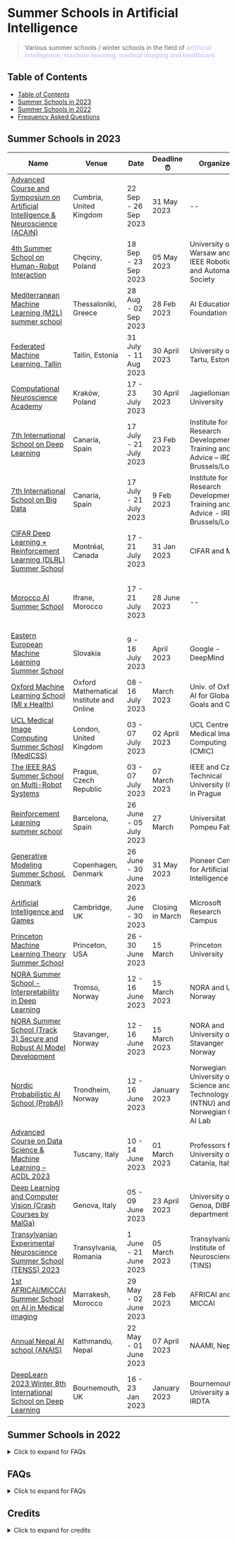 # Summer Schools in Artificial Intelligence 
> Various summer schools / winter schools in the field of <span style="color: #CCCCFF;font-weight:bold">artificial intelligence, machine learning, medical imaging and healthcare</span>

## Table of Contents

  - [Table of Contents](#table-of-contents)
  - [Summer Schools in 2023](#Summer-Schools-in-2023)
  - [Summer Schools in 2022](#Summer-Schools-in-2022)
  - [Frequency Asked Questions](#faqs)
​
## Summer Schools in 2023

Name | Venue | Date | Deadline :alarm_clock: | Organizers | Fee :euro: | Scholarship :droplet:
------|--|---|---|--|-|-|
[Advanced Course and Symposium on Artificial Intelligence  & Neuroscience (ACAIN)](https://acain2023.icas.cc/)|Cumbria, United Kingdom |22 Sep - 26 Sep 2023 | 31 May 2023| --| 580 GBP |N/A
[4th Summer School on Human-Robot Interaction](https://hill.psych.uw.edu.pl/hri-summer-school/)|Chęciny, Poland |18 Sep - 23 Sep 2023 | 05 May 2023| University of Warsaw and IEEE Robotics and Automation Society| 660 Euros |Fee waiver scholarships for IEEE RAS members
[Mediterranean Machine Learning (M2L) summer school](https://www.m2lschool.org/home)|Thessaloniki, Greece |28 Aug - 02 Sep 2023 | 28 Feb 2023| AI Education Foundation| 100 - 250 Euros |Free for students
[Federated Machine Learning, Tallin](https://ut.ee/en/content/megadata-federated-machine-learning)|Tallin, Estonia |31 July - 11 Aug 2023 | 30 April 2023| University of Tartu, Estonia| 650 Euros |few available
[Computational Neuroscience Academy](https://cna2023.ift.uj.edu.pl/)|Kraków, Poland|17 - 23 July 2023 | 30 April 2023| Jagiellonian University| 250 Euro |20 full scholarships
[7th International School on Deep Learning](https://irdta.eu/deeplearn/2023su/)|Canaria, Spain |17 July - 21 July 2023 | 23 Feb 2023| Institute for Research Development, Training and Advice – IRDTA, Brussels/London| 340 - 580 Euros |N/A
[7th International School on Big Data](https://bigdat.irdta.eu/2023su/)|Canaria, Spain |17 July - 21 July 2023 | 9 Feb 2023| Institute for Research Development, Training and Advice - IRDTA, Brussels/London| 340 - 580 Euros |N/A
[CIFAR Deep Learning + Reinforcement Learning (DLRL) Summer School](https://dlrl.ca/)|Montréal, Canada |17 - 21 July 2023 | 31 Jan 2023|CIFAR and MILA| 600 USD |N/A
[Morocco AI Summer School](https://summerschool.morocco.ai/)|Ifrane, Morocco |17 - 21 July 2023 | 28 June 2023| --| 500 MAD for students, 1000 MAD for faculty |Free meals and accommodations. Note: It is for participants from Morocco only
[Eastern European Machine Learning Summer School](https://www.eeml.eu/home)|Slovakia |9 - 16 July 2023 | April 2023| Google - DeepMind| to be updated |to be updated
[Oxford Machine Learning School (Ml x Health)](https://www.oxfordml.school/)|Oxford Mathematical Institute and Online|08 - 16 July 2023 |March 2023|Univ. of Oxford, AI for Global Goals and CIFAR|450 - 750 GBP|50% for low-middle income countries
[UCL Medical Image Computing Summer School (MedICSS)](https://www.ucl.ac.uk/medical-image-computing/ucl-medical-image-computing-summer-school-medicss)|London, United Kingdom |03 - 07 July 2023 | 02 April 2023|UCL Centre for Medical Image Computing (CMIC)| 200 - 250 GBP |Fee waiver for lower-income countries
[The IEEE RAS Summer School on Multi-Robot Systems](http://mrs.felk.cvut.cz/summer-school-2023/)|Prague, Czech Republic |03 - 07 July 2023| 07 March 2023| IEEE and Czech Technical University (CTU) in Prague| 532 - 713 Euros|Not available
[Reinforcement Learning summer school](http://rlsummerschool.com/)|Barcelona, Spain|26 June - 05 July 2023 |27 March |Universitat Pompeu Fabra |200 - 600 Euro|Reduced fee for students
[Generative Modeling Summer School, Denmark](https://gemss.ai/#)|Copenhagen, Denmark |26 June - 30 June 2023 | 31 May 2023| Pioneer Centre for Artificial Intelligence | 250 - 1375 Euro | Fee waiver available
[Artificial Intelligence and Games](https://school.gameaibook.org/)|Cambridge, UK|26 June - 30 2023 |Closing in March |Microsoft Research Campus |400 - 750 GBP|Reduced fee for students
[Princeton Machine Learning Theory Summer School](https://mlschool.princeton.edu/)|Princeton, USA|26 - 30 June 2023 |15 March |Princeton University|Free|Free for PhD students
[NORA Summer School - Interpretability in Deep Learning](https://www.nora.ai/research-school/courses/schools/summer-school-2023.html)|Tromso, Norway |12 - 16 June 2023 | 15 March 2023| NORA and UiT Norway| N/A Euros |Partial support available
[NORA Summer School (Track 3) Secure and Robust AI Model Development](https://www.nora.ai/research-school/courses/schools/summer-school-2023.html)|Stavanger, Norway |12 - 16 June 2023 | 15 March 2023| NORA and University of Stavanger Norway| N/A Euros |Partial support available
[Nordic Probabilistic AI School (ProbAI)](https://probabilistic.ai/)|Trondheim, Norway|12 - 16 June 2023 |January 2023|Norwegian University of Science and Technology (NTNU) and Norwegian Open AI Lab|250 - 1000 Euros|Few available
[Advanced Course on Data Science & Machine Learning – ACDL 2023](https://acdl2023.icas.cc/)|Tuscany, Italy |10 - 14 June 2023 | 01 March 2023| Professors from University of Catania, Italy| 580 Euros |N/A
[Deep Learning and Computer Vision (Crash Courses by MalGa)](https://malga.unige.it/education/schools/dlcv)|Genova, Italy |05 - 09 June 2023 | 23 April 2023| University of Genoa, DIBRIS department| 50 - 300 Euros |Free for UniGE students
[Transylvanian Experimental Neuroscience Summer School (TENSS) 2023 ](https://tenss.ro/index.php)|Transylvania, Romania |1 June - 21 June 2023 | 05 March 2023| Transylvanian Institute of Neuroscience (TINS)| 2500 Euros |Available
[1st AFRICAI/MICCAI Summer School on AI in Medical imaging](https://africai.org/summer-school/)|Marrakesh, Morocco |29 May - 02 June 2023 | 28 Feb 2023| AFRICAI and MICCAI| 100 - 250 Euros |Travel grants available
[Annual Nepal AI school (ANAIS)](https://nepalschool.naamii.com.np/)|Kathmandu, Nepal |22 May - 01 June 2023 | 07 April 2023| NAAMI, Nepal| 200 - 300 USD |N/A
[DeepLearn 2023 Winter 8th International School on Deep Learning](https://irdta.eu/deeplearn/2023wi/)|Bournemouth, UK|16 - 23 Jan 2023 |January 2023|Bournemouth University and IRDTA|300 - 500 Euro|Not available

## Summer Schools in 2022
<details>
      <summary>Click to expand for FAQs</summary>

Name | Venue | Date | Deadline :alarm_clock: | Organizers | Fee :euro: | Scholarship :droplet:
------|--|---|---|--|-|-|
[IEEE Summer School on Deep Learning and Computational Intelligence: Theory and Applications](http://events.iiti.ac.in/ieee-cis-summer-school-2022/)|Online and Hybrid|12 - 16 Dec 2022 |11 Dec |IIT Indore|50 USD|Not available
[Asian Machine Learning Summer School (OAMLS)](https://www.acml-conf.org/2022/cfoamls.html)|Online|08 - 16 Dec 2022 |03 Oct 2022|Researchers from DeepMind and others|20 - 50 USD|Not available
[Machine Learning Operations Summer School (MLOPSS)](https://mlopsss.cc/)|Kongens Lyngby, Denmark|17 - 22 Oct 2022 |04 Sep 2022|Technical University Denmark DTU|1000 DKK|Not available
[Law, Ethics & Policy of Artificial Intelligence](https://www.law.kuleuven.be/ai-summer-school)|Leuven, Berlin|12 - 21 Sep 2022 |15 May 2022|KU Leuven|675 Euro to 875 Euro|Few available
[NGSchool 2022: Machine Learning in Computational Biology](https://ngschool.eu/ngschool2022/)|Jabłonna, Poland|15 - 23 Sep 2022 |Not announed yet|Researchers from Oxford and Warsaw with others|Not announced yet|Few available 
[Logic for the AI Spring](https://lais.lakecomoschool.org/)|Como, Italy|12 - 16 Sep 2022 |15 June 2022|Lake Como School of Advanced Studies|250 Euros|N/A
[Mediterranean Machine Learning (M2L)](https://www.m2lschool.org/)|Milan, Italy|12 - 16 Sep 2022 |02 April 2022|AI Education Foundation and DeepMind Researchers|Free for PhD/Master students. 100 Euros for others|Few available
[Summer School on Imaging with Medical Applications - MICCAI Endorsed](https://ssima.eu/)|Oradea, Romania|05 - 09 Sep 2022 |15 August 2022|ICI Bucharest, University Politehnica of Bucharest and others|150 to 600 Euro|Few available
[Becoming an Olympian in Sports Analytics (Machine Learning to sports)](https://www.uantwerpen.be/en/summer-winter-schools/bosa/)|Antwerp, Belgium |05 - 09 Sep 2022 |15 June 2022|Antwerp Summer and Winter University|250 Euros|Available for students
[2nd Inria-DFKI European Summer School on AI (IDESSAI 2022) ](https://idessai.eu/)|Saarbrücken, Germany,|29 Aug - 02 Sep 2022 |09 May 2022|DFKI Germany and Inria France|360 Euros|Few available
[Deep Learning Indaba](https://deeplearningindaba.com/blog/2022/03/the-deep-learning-indaba-2022-in-tunis-applications-open/)|Tunis, Tunisia|21 - 26 Aug 2022 |08 April 2022|Deep Learning Indaba|N/A|Available
[Oxford Machine Learning School - ML x Health](https://www.oxfordml.school/)|Oxford (and Virutal) |07 - 10 Aug 2022 |15 April 2022|AI for Global Goals, CIFAR, and Oxford Deep Medicine|Not announced yet|Few available
[Oxford Machine Learning School - ML x Finance](https://www.oxfordml.school/)|Oxford (and Virutal) |11 - 14 Aug 2022 |15 April 2022|AI for Global Goals, CIFAR, and Oxford Deep Medicine|Not announced yet|Few available
[Summer School of Machine Learnig at Skoltech](https://smiles.skoltech.ru/school)|Moscow, Russia (Fully Online)|15 - 22 Aug 2022 | 01 Aug 2022| Professors from Skoltech|Free|Free
[Climate Change AI Summer School](https://www.climatechange.ai/events/summer_school2022)|Virtual|15 - 26 Aug 2022 | 17 Dec 2021|Professors from UC Berkeley, Stanford|Free|Free
[Neuromatch Academy Deep Learning course](https://academy.neuromatch.io//)|Virtual|11 - 29 July 2022 | 18 March 2022| Neuromatch Academy |20 USD - 400 USD|Available (Unique waiver)
[UCL Medical Image Computing Summer School (MedICSS)](https://medicss.cs.ucl.ac.uk/)|UCL London (and Virtual)|11 - 15 July 2022 | 18 March 2022| UCL |50 - 70 GBP|N/A
[Reinforcement Learning Summer School](http://rlsummerschool.com/)|Amsterdam, The Netherlands|11 - 15 July 2022 | Not available| University of Amsterdam |500 - 600 Euros|N/A
[Cambridge Machine Learning School](http://www.ellis.eng.cam.ac.uk/summerschool/)|Cambridge, United Kingdom|11 - 15 July 2022 | 22 May 2022| Computer Laboratory, University of Cambridge |Free |N/A
[London Geometry and Machine Learning Summer School 2022 (LOGML)](https://www.logml.ai/)|London (and Virtual)|11 - 15 July 2022 | Not announced yet| Researchers from Imperial College and others |Not annonced yet |N/A
[Eastern European Machine Learning Summer School](https://www.eeml.eu/home)|Vilnius Lithuania (and virtual) |6 - 14 July 2022 | 16 April 2022| Google - DeepMind| Free |Not available. No fee
[Data Science and AI in Health](https://www.rug.nl/research/gradschool-medical-sciences/summer-schools/data-science-and-ai/)|Groningen, The Netherlands (Virtual)|04 - 08 July 2022 | 22 April 2022| University of Groningen|Not announced yet|Few available
[Lisbon Machine Learning Summer School](http://lxmls.it.pt/2021/)|Lisbon (Portugal)|07 - 15 July 2022| 15 May 2022|Lisbon| 50 Euro | Free for students
[Vision Understanding & Machine Intelligence Summer School (VISUM)](https://visum.inesctec.pt/)|Porto (Portugal)|10 - 16 July 2022|31 March 2022| INESC TEC research association | 700 Euros | Few available
[International Computer Vision Summer School (ICVSS)](https://iplab.dmi.unict.it/icvss2022/)|Sicily (Italy) |10 - 16 July 2022|19 April 2022| Image Processing Lab, University of Catalina | 525 Euro to 960 Euro | Few available
[AI-DLDA 2022: International Summer School on Artificial Intelligence](https://www.aidlda.it/)|Udine, Italy|04 - 08 July 2022 | 31 May 2022| University di Udine and others |100 Euros for students|Few available 
[Data Science Summer School](https://dshl.unileoben.ac.at/summerschool2022)|Leoben, Austria |04 - 08 July 2022|14 May 2022| Montan University, Leoben | 100 Euro | Few available
[Machine Learning Summer School MLSS](https://mlss.mlinpl.org/)|Krakow, Poland|27 June - 02 July 2022 |Check website|Misc|Not announced yet|Few available
[Machine Learning Crash Course (MLCC 2022)](https://malga.unige.it/education/schools/mlcc2022)|Genoa, Italy |27 June - 1 July 2022 |15 April 2022| Machine Learning Geona Center, University of Genoa | 50 Euro - 100 Euro | Available for Unige students
[Deep learning: a hands-on course](https://malga.unige.it/education/schools/dl2022)|Genoa, Italy |12 - 20 July 2022 |30 April 2022| Machine Learning Geona Center, University of Genoa | 50 Euro - 100 Euro | Available for Unige students
[Computer Vision Crash Course (CVCC 2022)](https://malga.unige.it/education/schools/cvcc2022)|Genoa, Italy |12 - 20 July 2022 |30 April 2022| Machine Learning Geona Center, University of Genoa | 50 Euro - 100 Euro | Available for Unige students
[Leibniz AI Lab Summer School - AI For Bio-Medicine (AI4BM)](https://knure.l3s.de/summer-school-en/)|Hannover, Germany|July 2022|15 March 2022| Kharkiv National University of Radio Electronics | NA | Available only for students of Leibniz University Hannover
[IEEE EMBS Summer School on Medical Imaging](https://conferences.imt-atlantique.fr/ieeess/index.php?pid=1)|Britanny, France|19 - 25 June 2022|30 April 2022| IMT Atlantique, IEEE EMBS and others| 900 Euros | Few Available
[Nordic Probabilistic AI School (ProbAI)](https://probabilistic.ai/)|Helsinki, Finland|13 - 17 June 2022|27 March 2022|  University of Helsinki and Finnish Center for Artificial Intelligence (FCAI)| 250 Euros for Student, 500 Euros for Academia | Available
[CIS Edge AI Summer School ](https://www.epfl.ch/research/domains/cis/center-for-intelligent-systems-cis/events/cis-edge-ai-summer-school/)|EPFL, Lausanne, Switzerland|13 - 15 June 2022|Open| Center for Intelligent Systems, EPFL| Free | N/A
[Duke Machine Learning Summer School ](https://aihealth.duke.edu/mlss2022/)|North Carolina (and virtual)|06 - 10 June 2022|Open| Duke University| 140 USD for students, 400 USD for non-students | Few available
[AI 4 Health Winter School](https://ai4healthschool.org/)|Paris, France (Online)|10 - 14 Jan 2022 | Closed| French Health Data Hub and PRAIRIE (Paris)|50 - 150 Euros|Few available 
</details>

## FAQs
<details>
      <summary>Click to expand for FAQs</summary>

> How can I contribute to the list?
- You may create a pull request
> What contents can I add?
- You may add summer school that you are organiaing/co-organizing or add any other related summer school that you wish to share with the community. 
> Do you provide funding/scholarships for the students?
- We are only providing a list of summer schools. The respective webpages may be visited to know more about any scholarship opportunities they may have. 

</details>

## Credits
<details>
      <summary>Click to expand for credits</summary>

> What inspired this list?
- The repo takes an inspiration from the awesome-mlss repo. 
> Does the list include the same summer schools as available on awesome-mlss repo?
- No. However, some of the enteries in the lists may overlap. The purpose is to share the opportunities with the community and aspiring AI researchers/engineers, data scientists.  

</details>
